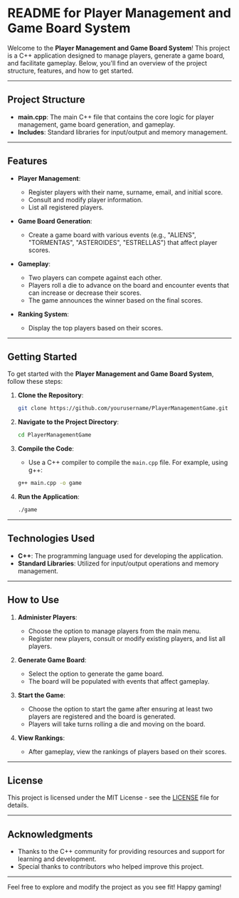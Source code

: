 # README for Player Management and Game Board System

Welcome to the **Player Management and Game Board System**! This project is a C++ application designed to manage players, generate a game board, and facilitate gameplay. Below, you'll find an overview of the project structure, features, and how to get started.

---

## Project Structure

- **main.cpp**: The main C++ file that contains the core logic for player management, game board generation, and gameplay.
- **Includes**: Standard libraries for input/output and memory management.

---

## Features

- **Player Management**:
  - Register players with their name, surname, email, and initial score.
  - Consult and modify player information.
  - List all registered players.

- **Game Board Generation**:
  - Create a game board with various events (e.g., "ALIENS", "TORMENTAS", "ASTEROIDES", "ESTRELLAS") that affect player scores.

- **Gameplay**:
  - Two players can compete against each other.
  - Players roll a die to advance on the board and encounter events that can increase or decrease their scores.
  - The game announces the winner based on the final scores.

- **Ranking System**:
  - Display the top players based on their scores.

---

## Getting Started

To get started with the **Player Management and Game Board System**, follow these steps:

1. **Clone the Repository**:
   ```bash
   git clone https://github.com/yourusername/PlayerManagementGame.git
   ```

2. **Navigate to the Project Directory**:
   ```bash
   cd PlayerManagementGame
   ```

3. **Compile the Code**:
   - Use a C++ compiler to compile the `main.cpp` file. For example, using g++:
   ```bash
   g++ main.cpp -o game
   ```

4. **Run the Application**:
   ```bash
   ./game
   ```

---

## Technologies Used

- **C++**: The programming language used for developing the application.
- **Standard Libraries**: Utilized for input/output operations and memory management.

---

## How to Use

1. **Administer Players**:
   - Choose the option to manage players from the main menu.
   - Register new players, consult or modify existing players, and list all players.

2. **Generate Game Board**:
   - Select the option to generate the game board.
   - The board will be populated with events that affect gameplay.

3. **Start the Game**:
   - Choose the option to start the game after ensuring at least two players are registered and the board is generated.
   - Players will take turns rolling a die and moving on the board.

4. **View Rankings**:
   - After gameplay, view the rankings of players based on their scores.

---

## License

This project is licensed under the MIT License - see the [LICENSE](LICENSE) file for details.

---

## Acknowledgments

- Thanks to the C++ community for providing resources and support for learning and development.
- Special thanks to contributors who helped improve this project.

---

Feel free to explore and modify the project as you see fit! Happy gaming!
